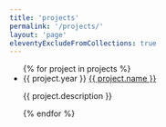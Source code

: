 ```yaml
---
title: 'projects'
permalink: '/projects/'
layout: 'page'
eleventyExcludeFromCollections: true
---
```


<nav class="list">
<ul>
  {% for project in projects %}
  <li>
    <time>{{ project.year }}</time>
    <span><a href="{{ project.url }}">{{ project.name }}</a></span>
    <p>{{ project.description }}</p>
  </li>
  {% endfor %}
</ul>
</nav>